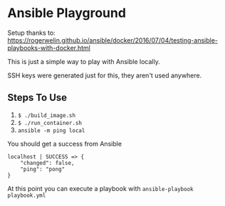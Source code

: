 # Ansible Playground

Setup thanks to: https://rogerwelin.github.io/ansible/docker/2016/07/04/testing-ansible-playbooks-with-docker.html

This is just a simple way to play with Ansible locally.

SSH keys were generated just for this, they aren't used anywhere.

## Steps To Use

1. `$ ./build_image.sh`
2. `$ ./run_container.sh`
3. `ansible -m ping local`

You should get a success from Ansible

```
localhost | SUCCESS => {
    "changed": false,
    "ping": "pong"
}
```

At this point you can execute a playbook with `ansible-playbook playbook.yml`
